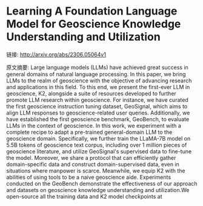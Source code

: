 # Learning A Foundation Language Model for Geoscience Knowledge Understanding and Utilization

链接: http://arxiv.org/abs/2306.05064v1

原文摘要:
Large language models (LLMs) have achieved great success in general domains
of natural language processing. In this paper, we bring LLMs to the realm of
geoscience with the objective of advancing research and applications in this
field. To this end, we present the first-ever LLM in geoscience, K2, alongside
a suite of resources developed to further promote LLM research within
geoscience. For instance, we have curated the first geoscience instruction
tuning dataset, GeoSignal, which aims to align LLM responses to
geoscience-related user queries. Additionally, we have established the first
geoscience benchmark, GeoBench, to evaluate LLMs in the context of geoscience.
In this work, we experiment with a complete recipe to adapt a pre-trained
general-domain LLM to the geoscience domain. Specifically, we further train the
LLaMA-7B model on 5.5B tokens of geoscience text corpus, including over 1
million pieces of geoscience literature, and utilize GeoSignal's supervised
data to fine-tune the model. Moreover, we share a protocol that can efficiently
gather domain-specific data and construct domain-supervised data, even in
situations where manpower is scarce. Meanwhile, we equip K2 with the abilities
of using tools to be a naive geoscience aide. Experiments conducted on the
GeoBench demonstrate the effectiveness of our approach and datasets on
geoscience knowledge understanding and utilization.We open-source all the
training data and K2 model checkpoints at 